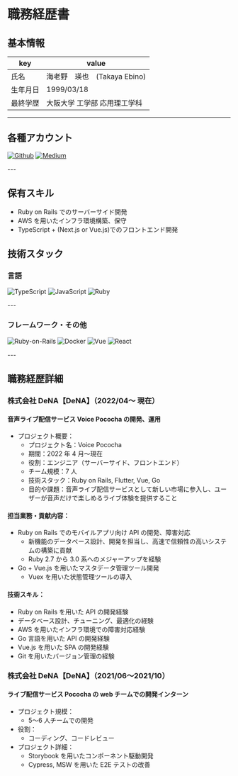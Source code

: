 # 職務経歴書

## 基本情報

| key      | value                        |
| -------- | ---------------------------- |
| 氏名     | 海老野　瑛也　(Takaya Ebino) |
| 生年月日 | 1999/03/18                   |
| 最終学歴 | 大阪大学 工学部 応用理工学科 |

---

## 各種アカウント

<p>
  <a href="https://github.com/takaya787" target="_blank"><img alt="Github" src="https://img.shields.io/badge/takaya787-%2312100E.svg?&style=flat-square&logo=Github&logoColor=white" /></a>
  <a href="https://qiita.com/takaya787" target="_blank"><img alt="Medium" src="https://img.shields.io/badge/takaya787-55C500.svg?&style=flat-square&logo=qiita&logoColor=white" /></a>
</p>
---

## 保有スキル

- Ruby on Rails でのサーバーサイド開発
- AWS を用いたインフラ環境構築、保守
- TypeScript + (Next.js or Vue.js)でのフロントエンド開発

## 技術スタック

### 言語

<p>
  <img alt="TypeScript" src="https://img.shields.io/badge/-TypeScript-007ACC?style=flat-square&logo=typescript&logoColor=white" />
  <img alt="JavaScript" src="https://img.shields.io/badge/-JavaScript-F7DF1E?style=flat-square&logo=JavaScript&logoColor=white" />
  <img alt="Ruby" src="https://img.shields.io/badge/-Ruby-CC342D?style=flat-square&logo=Ruby&logoColor=white" />
  <!-- <img alt="Go" src="https://img.shields.io/badge/-Go-?style=flat-square&logo=Go&logoColor=" /> -->
</p>
---

### フレームワーク・その他

<p>
  <img alt="Ruby-on-Rails" src="https://img.shields.io/badge/-Rails-CC0000?style=flat-square&logo=Ruby-on-Rails&logoColor=white" />
  <img alt="Docker" src="https://img.shields.io/badge/-Docker-46a2f1?style=flat-square&logo=docker&logoColor=white" />
  <img alt="Vue" src="https://img.shields.io/badge/-Vue.js-4FC08D?style=flat-square&logo=Vue.js&logoColor=white" />
  <img alt="React" src="https://img.shields.io/badge/-React-45b8d8?style=flat-square&logo=react&logoColor=white" />
 <!-- <img alt="AWS" src="https://img.shields.io/badge/-React-45b8d8?style=flat-square&logo=react&logoColor=white" /> -->
</p>
---

## 職務経歴詳細

### 株式会社 DeNA【DeNA】（2022/04〜 現在）

#### 音声ライブ配信サービス Voice Pococha の開発、運用

- プロジェクト概要：
  - プロジェクト名：Voice Pococha
  - 期間：2022 年 4 月〜現在
  - 役割：エンジニア（サーバーサイド、フロントエンド）
  - チーム規模：7 人
  - 技術スタック：Ruby on Rails, Flutter, Vue, Go
  - 目的や課題：音声ライブ配信サービスとして新しい市場に参入し、ユーザーが音声だけで楽しめるライブ体験を提供すること

#### 担当業務・貢献内容：

- Ruby on Rails でのモバイルアプリ向け API の開発、障害対応
  - 新機能のデータベース設計、開発を担当し、高速で信頼性の高いシステムの構築に貢献
  - Ruby 2.7 から 3.0 系へのメジャーアップを経験
- Go + Vue.js を用いたマスタデータ管理ツール開発
  - Vuex を用いた状態管理ツールの導入

#### 技術スキル：

- Ruby on Rails を用いた API の開発経験
- データベース設計、チューニング、最適化の経験
- AWS を用いたインフラ環境での障害対応経験
- Go 言語を用いた API の開発経験
- Vue.js を用いた SPA の開発経験
- Git を用いたバージョン管理の経験

### 株式会社 DeNA【DeNA】（2021/06〜2021/10）

#### ライブ配信サービス Pococha の web チームでの開発インターン

- プロジェクト規模：
  - 5〜6 人チームでの開発
- 役割：
  - コーディング、コードレビュー
- プロジェクト詳細：
  - Storybook を用いたコンポーネント駆動開発
  - Cypress, MSW を用いた E2E テストの改善
